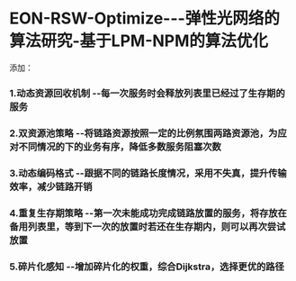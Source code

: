 # EON-RSW-Optimize---弹性光网络的算法研究-基于LPM-NPM的算法优化


添加：
### 1.动态资源回收机制 --每一次服务时会释放列表里已经过了生存期的服务
### 2.双资源池策略 --将链路资源按照一定的比例氛围两路资源池，为应对不同情况的下的业务有序，降低多数服务阻塞次数
### 3.动态编码格式 --跟据不同的链路长度情况，采用不失真，提升传输效率，减少链路开销
### 4.重复生存期策略 --第一次未能成功完成链路放置的服务，将存放在备用列表里，等到下一次的放置时若还在生存期内，则可以再次尝试放置
### 5.碎片化感知 --增加碎片化的权重，综合Dijkstra，选择更优的路径
